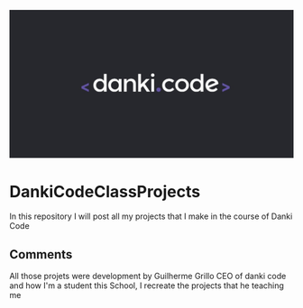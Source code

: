 ![Logo Danki Code](https://github.com/PaoloProdossimoLopes/DankiCodeClassProjects/blob/master/Images/Danki%20Logo%201.jpg)
# DankiCodeClassProjects
In this repository I will post all my projects that I make in the course of Danki Code

## Comments
All those projets were development by Guilherme Grillo CEO of danki code and how I'm a student this School, I recreate the projects that he teaching me
